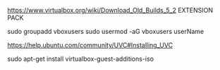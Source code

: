 https://www.virtualbox.org/wiki/Download_Old_Builds_5_2 EXTENSION PACK

sudo groupadd vboxusers
sudo usermod -aG vboxusers userName

https://help.ubuntu.com/community/UVC#Installing_UVC

sudo apt-get install virtualbox-guest-additions-iso
